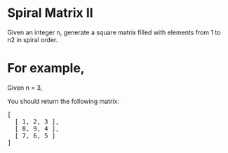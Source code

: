 # Spiral Matrix II 
Given an integer n, generate a square matrix filled with elements from 1 to n2
in spiral order.

# For example,
Given n = 3,

You should return the following matrix:
<pre>
[
  [ 1, 2, 3 ],
  [ 8, 9, 4 ],
  [ 7, 6, 5 ]
]
</pre>
